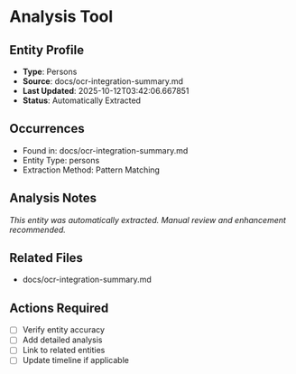 # Analysis Tool

## Entity Profile
- **Type**: Persons
- **Source**: docs/ocr-integration-summary.md
- **Last Updated**: 2025-10-12T03:42:06.667851
- **Status**: Automatically Extracted

## Occurrences
- Found in: docs/ocr-integration-summary.md
- Entity Type: persons
- Extraction Method: Pattern Matching

## Analysis Notes
*This entity was automatically extracted. Manual review and enhancement recommended.*

## Related Files
- docs/ocr-integration-summary.md

## Actions Required
- [ ] Verify entity accuracy
- [ ] Add detailed analysis
- [ ] Link to related entities
- [ ] Update timeline if applicable
